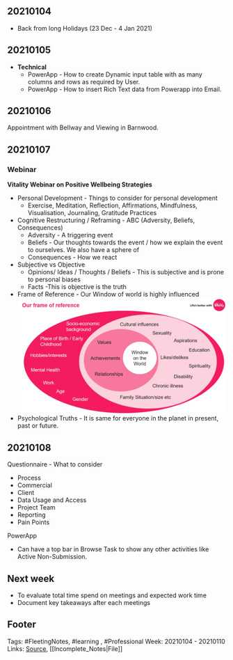 
## 20210104
- Back from long Holidays (23 Dec - 4 Jan 2021)


## 20210105
- **Technical** 
	- PowerApp - How to create Dynamic input table with as many columns and rows as required by User.
	- PowerApp - How to insert Rich Text data from Powerapp into Email.

## 20210106
Appointment with Bellway and Viewing in Barnwood.

## 20210107

### Webinar
**Vitality Webinar on Positive Wellbeing Strategies**
- Personal Development - Things to consider for personal development
	- Exercise, Meditation, Reflection, Affirmations, Mindfulness, Visualisation, Journaling, Gratitude Practices
- Cognitive Restructuring / Reframing - ABC (Adversity, Beliefs, Consequences)
	- Adversity - A triggering event
	- Beliefs - Our thoughts towards the event / how we explain the event to ourselves. We also have a sphere of 
	- Consequences - How we react 
- Subjective vs Objective 
	- Opinions/ Ideas / Thoughts / Beliefs - This is subjective and is prone to personal biases
	- Facts -This is objective is the truth
- Frame of Reference - Our Window of world is highly influenced 
![Our Belief system](https://github.com/hashxim/hconMD/raw/master/Work_MD/Resources/Our%20Belief%20System.JPG)
- Psychological Truths - It is same for everyone in the planet in present, past or future. 


## 20210108
Questionnaire - What to consider
- Process
- Commercial
- Client
- Data Usage and Access
- Project Team
- Reporting
- Pain Points

PowerApp
- Can have a top bar in Browse Task to show any other activities like Active Non-Submission.

## Next week
- To evaluate total time spend on meetings and expected work time
- Document key takeaways after each meetings

## Footer

Tags: #FleetingNotes, #learning , #Professional
Week: 20210104 - 20210110
Links: 
[Source](template.md), [[Incomplete_Notes|File]]

<!--
Comment - 
-->
<!--stackedit_data:
eyJoaXN0b3J5IjpbLTE1Nzg0NzA4MDksMjIxNDA1NDc4LDE5Mj
EzNzY1OTQsODMxNDYwMDgwLC0xOTU1MjA1Njc3LC00MTM5NzE3
NjgsMTI5MDYwMzA3MSwxMTM5NjMxODY1LC0xNjg2MjY0MTY2LD
QwMTE1NjQ4NV19
-->